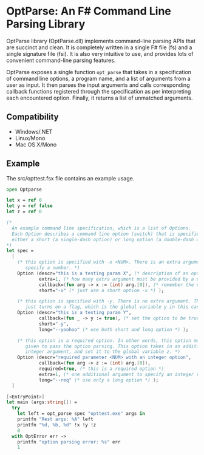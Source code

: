 OptParse: An F# Command Line Parsing Library
===============================================

OptParse library (OptParse.dll) implements command-line parsing APIs that are
succinct and clean. It is completely written in a single F# file (fs) and a
single signature file (fsi). It is also very intuitive to use, and provides lots
of convenient command-line parsing features.

OptParse exposes a single function `opt_parse` that takes in a specification
of command line options, a program name, and a list of arguments from a user as
input. It then parses the input arguments and calls corresponding callback
functions registered through the specification as per interpreting each
encountered option. Finally, it returns a list of unmatched arguments.

Compatibility
-------------
* Windows/.NET
* Linux/Mono
* Mac OS X/Mono

Example
-------

The src/opttest.fsx file contains an example usage.


```fsharp
open Optparse

let x = ref 0
let y = ref false
let z = ref 0

(*
  An example command line specification, which is a list of Options.
  Each Option describes a command line option (switch) that is specified with
  either a short (a single-dash option) or long option (a double-dash option).
*)
let spec =
  [
    (* this option is specified with -x <NUM>. There is an extra argument to
       specify a number. *)
    Option (descr="this is a testing param X", (* description of an option *)
            extra=1, (* how many extra argument must be provided by a user? *)
            callback=(fun arg -> x := (int) arg.[0]), (* remember the option *)
            short="-x" (* just use a short option -x *) );

    (* this option is specified with -y. There is no extra argument. This option
       just turns on a flag, which is the global variable y in this case. *)
    Option (descr="this is a testing param Y",
            callback=(fun _ -> y := true), (* set the option to be true *)
            short="-y",
            long="--yoohoo" (* use both short and long option *) );

    (* this option is a required option. In other words, this option must be
       given to pass the option parsing. This option takes in an additional
       integer argument, and set it to the global variable z. *)
    Option (descr="required parameter <NUM> with an integer option",
            callback=(fun arg -> z := (int) arg.[0]),
            required=true, (* this is a required option *)
            extra=1, (* one additional argument to specify an integer value *)
            long="--req" (* use only a long option *) );
  ]

[<EntryPoint>]
let main (args:string[]) =
  try
    let left = opt_parse spec "opttest.exe" args in
    printfn "Rest args: %A" left
    printfn "%d, %b, %d" !x !y !z
    0
  with OptError err ->
    printfn "option parsing error: %s" err
    1
```
